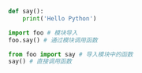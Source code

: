 ```python
def say(): 
    print('Hello Python')
```
```python
import foo # 模块导入
foo.say() # 通过模块调用函数
```
```python
from foo import say # 导入模块中的函数
say() # 直接调用函数
```